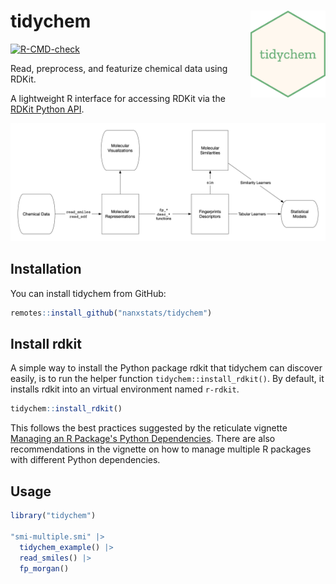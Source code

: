 # tidychem <img src="man/figures/logo.png" align="right" width="120" />

<!-- badges: start -->
[![R-CMD-check](https://github.com/nanxstats/tidychem/actions/workflows/R-CMD-check.yaml/badge.svg)](https://github.com/nanxstats/tidychem/actions/workflows/R-CMD-check.yaml)
<!-- badges: end -->

Read, preprocess, and featurize chemical data using RDKit.

A lightweight R interface for accessing RDKit via the [RDKit Python API](https://www.rdkit.org/docs/api-docs.html).

![](man/figures/tidychem-workflow.png)

## Installation

You can install tidychem from GitHub:

```r
remotes::install_github("nanxstats/tidychem")
```

## Install rdkit

A simple way to install the Python package rdkit that tidychem can discover
easily, is to run the helper function `tidychem::install_rdkit()`.
By default, it installs rdkit into an virtual environment named `r-rdkit`.

```r
tidychem::install_rdkit()
```

This follows the best practices suggested by the reticulate vignette
[Managing an R Package's Python
Dependencies](https://rstudio.github.io/reticulate/articles/python_dependencies.html).
There are also recommendations in the vignette on how to manage multiple
R packages with different Python dependencies.

## Usage

```r
library("tidychem")

"smi-multiple.smi" |>
  tidychem_example() |>
  read_smiles() |>
  fp_morgan()
```
